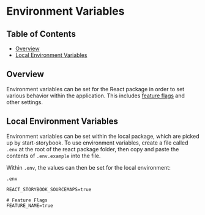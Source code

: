# Environment Variables

<!-- prettier-ignore-start -->
<!-- START doctoc generated TOC please keep comment here to allow auto update -->
<!-- DON'T EDIT THIS SECTION, INSTEAD RE-RUN doctoc TO UPDATE -->
## Table of Contents

- [Overview](#overview)
- [Local Environment Variables](#local-environment-variables)

<!-- END doctoc generated TOC please keep comment here to allow auto update -->
<!-- prettier-ignore-end -->

## Overview

Environment variables can be set for the React package in order to set various 
behavior within the application. This includes 
[feature flags](https://github.com/carbon-design-system/carbon-for-ibm-dotcom/blob/master/packages/react/docs/feature-flags.md) 
and other settings.

## Local Environment Variables
Environment variables can be set within the local package, which are picked up
by start-storybook. To use environment variables, create a file called `.env` at
the root of the react package folder, then copy and paste the contents of 
`.env.example` into the file.

Within `.env`, the values can then be set for the local environment:

`.env`

```text
REACT_STORYBOOK_SOURCEMAPS=true

# Feature Flags
FEATURE_NAME=true
```
